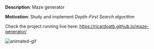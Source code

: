 **Description**: Maze generator

**Motivation**: Study and implement *Depth-First Search algorithm*

Check the project running live here: https://ricardoatb.github.io/maze-generator/

![animated-gif](https://github.com/RicardoATB/maze-generator/blob/master/output/output.gif)
